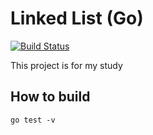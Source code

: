 Linked List (Go)
======================
[![Build Status](https://travis-ci.org/cotrpepe/practice-go-linkedlist.svg?branch=master)](https://travis-ci.org/cotrpepe/practice-go-linkedlist)

This project is for my study

## How to build

```
go test -v
```
